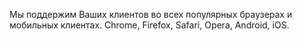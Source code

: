 Мы поддержим Ваших клиентов во всех популярных браузерах и мобильных клиентах. 
Chrome, Firefox, Safari, Opera, Android, iOS.
